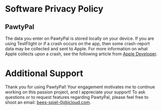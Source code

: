 # Software Privacy Policy

## PawtyPal
The data you enter on PawtyPal is stored locally on your device.
If you are using TestFlight or if a crash occurs on the app, then some crash-report data may be collected and sent to Apple.
For more information on what Apple collects upon a crash, see the following article from [Apple Developer](https://developer.apple.com/documentation/xcode/acquiring-crash-reports-and-diagnostic-logs).

# Additional Support

Thank you for using PawtyPal! Your engagement motivates me to continue working on this passion project, and I appreciate your support! To ask questions or to request features regarding PawtyPal, please feel free to shoot an email:
[bees-spiel-0j@icloud.com](mailto:bees-spiel-0j@icloud.com).
